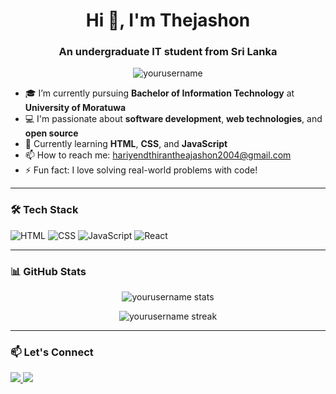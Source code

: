 <h1 align="center">Hi 👋, I'm Thejashon</h1>
<h3 align="center">An undergraduate IT student from Sri Lanka</h3>

<p align="center">
  <img src="https://komarev.com/ghpvc/?username=yourusername&label=Profile%20views&color=0e75b6&style=flat" alt="yourusername" />
</p>

- 🎓 I’m currently pursuing **Bachelor of Information Technology** at **University of Moratuwa**
- 💻 I'm passionate about **software development**, **web technologies**, and **open source**
- 🌱 Currently learning **HTML**, **CSS**, and **JavaScript**
- 📫 How to reach me: [hariyendthirantheajashon2004@gmail.com](mailto:hariyendthirantheajashon2004@gmail.com)
- ⚡ Fun fact: I love solving real-world problems with code!

---

### 🛠️ Tech Stack

![HTML](https://img.shields.io/badge/-HTML5-E34F26?style=for-the-badge&logo=html5&logoColor=white)
![CSS](https://img.shields.io/badge/-CSS3-1572B6?style=for-the-badge&logo=css3)
![JavaScript](https://img.shields.io/badge/-JavaScript-F7DF1E?style=for-the-badge&logo=javascript&logoColor=black)
![React](https://img.shields.io/badge/-React-20232A?style=for-the-badge&logo=react&logoColor=61DAFB)

---

### 📊 GitHub Stats

<p align="center">
  <img src="https://github-readme-stats.vercel.app/api?username=yourusername&show_icons=true&theme=radical" alt="yourusername stats" />
</p>

<p align="center">
  <img src="https://github-readme-streak-stats.herokuapp.com/?user=yourusername&theme=radical" alt="yourusername streak" />
</p>

---

### 📫 Let's Connect

<p>
  <a href="https://linkedin.com/in/yourlinkedin" target="_blank">
    <img src="https://img.shields.io/badge/-LinkedIn-blue?style=flat-square&logo=linkedin" />
  </a>
  <a href="mailto:hariyendthirantheajashon2004@gmail.com">
    <img src="https://img.shields.io/badge/-Email-red?style=flat-square&logo=gmail&logoColor=white" />
  </a>
</p>

